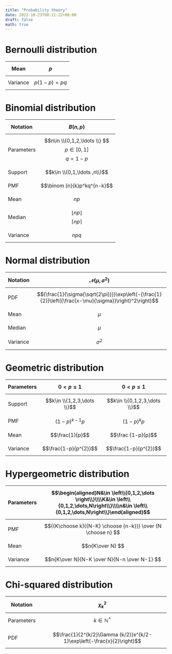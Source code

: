 ```yaml
---
title: "Probability theory"
date: 2022-10-23T00:11:22+08:00
draft: false
math: true
---
```


# Bernoulli distribution

| Mean     | $$p$$         |
|----------|---------------|
| Variance | $$p(1-p)=pq$$ |

# Binomial distribution

| Notation   | $$B(n,p)$$                                                  |
|------------|-------------------------------------------------------------|
| Parameters | $$n\in \\{0,1,2,\ldots \\}  $$  $$ p\in [0,1] $$ $$ q=1-p$$ |
| Support    | $$k\in \\{0,1,\ldots ,n\\}$$                                |
| PMF        | $$\binom {n}{k}p^kq^{n-k}$$                                 |
| Mean       | $$np$$                                                      |
| Median     | $$\lfloor np\rfloor$$       $$\lceil np\rceil$$             |
| Variance   | $$npq$$                                                     |

# Normal distribution

| Notation | $$\mathcal{N}(\mu,\sigma^2)$$                                                                           |
|----------|---------------------------------------------------------------------------------------------------------|
| PDF      | $${\frac{1}{\sigma{\sqrt{2\pi}}}}\exp\left(-{\frac{1}{2}}\left({\frac{x-\mu}{\sigma}}\right)^2\right)$$ |
| Mean     | $$\mu$$                                                                                                 |
| Median   | $$\mu$$                                                                                                 |
| Variance | $$\sigma^2$$                                                                                            |

# Geometric distribution

| Parameters | $$0<p\leq 1$$               | $$0<p\leq 1$$                 |
|------------|-----------------------------|-------------------------------|
| Support    | $$k\in \\{1,2,3,\dots \\}$$ | $$k\in \\{0,1,2,3,\dots \\}$$ |
| PMF        | $$(1-p)^{k-1}p$$            | $$(1-p)^{k}p$$                |
| Mean       | $$\frac{1}{p}$$             | $$\frac {1-p}{p}$$            |
| Variance   | $$\frac{1-p}{p^{2}}$$       | $$\frac{1-p}{p^{2}}$$         |

# Hypergeometric distribution

| Parameters | $$\begin{aligned}N&\in \left\\{0,1,2,\dots \right\\}\\\\K&\in \left\\{0,1,2,\dots,N\right\\}\\\\n&\in \left\\{0,1,2,\dots,N\right\\}\end{aligned}$$ |
|------------|-----------------------------------------------------------------------------------------------------------------------------------------------------|
| PMF        | $${{K\choose k}{{N-K} \choose {n-k}}} \over {N \choose n} $$                                                                                        |
| Mean       | $$n{K\over N} $$                                                                                                                                    |
| Variance   | $$n{K\over N}{N-K \over N}{N-n \over N-1} $$                                                                                                        |

# Chi-squared distribution

| Notation   | $$\chi_{k}^{2}$$                                                        |
|------------|-------------------------------------------------------------------------|
| Parameters | $$k\in \mathbb {N} ^{*}$$                                               |
| PDF        | $$\frac{1}{2^{k/2}\Gamma (k/2)}x^{k/2-1}\exp\left(-\frac{x}{2}\right)$$ |

<!--

# Bernoulli distribution

| Parameters         | $$0\leq p\leq 1$$   $$q=1-p$$                                                                                    |
|--------------------|------------------------------------------------------------------------------------------------------------------|
| Support            | $$ k\in \\{0,1\\} $$                                                                                             |
| PMF                | $$  \begin{cases}q=1-p&{\text{if }}k=0\\\\p&{\text{if }}k=1\end{cases} $$                                        |
| CDF                | $$ \begin{cases}0&{\text{if }}k<0\\\\1-p&{\text{if }}0\leq k<1\\\\1&{\text{if }}k\geq 1\end{cases} $$            |
| Mean               | $$   p $$                                                                                                        |
| Median             | $$  \begin{cases}0&{\text{if }}p<1/2\\\\\left[0,1\right]&{\text{if  }}p=1/2\\\\1&{\text{if }}p>1/2\end{cases} $$ |
| Mode               | $$  \begin{cases}0&{\text{if }}p<1/2\\\\0,1&{\text{if }}p=1/2\\\\1&{\text{if }}p>1/2\end{cases}$$                |
| Variance           | $$          p(1-p)=pq  $$                                                                                        |
| MAD                | $$ \frac {1}{2}$$                                                                                                |
| Skewness           | $$ \frac {q-p}{\sqrt {pq}} $$                                                                                    |
| Ex. kurtosis       | $$ \frac {1-6pq}{pq}   $$                                                                                        |
| Entropy            | $$  -q\ln q-p\ln p $$                                                                                            |
| MGF                | $$  q+pe^{t} $$                                                                                                  |
| CF                 | $$    q+pe^{it}  $$                                                                                              |
| PGF                | $$  q+pz $$                                                                                                      |
| Fisher information | $$  \frac {1}{pq}$$                                                                                              |

# Binomial distribution

| Notation           | $$B(n,p)$$                                                           |
|--------------------|----------------------------------------------------------------------|
| Parameters         | $$ n\in \\{0,1,2,\ldots \\}  $$  $$ p\in [0,1] $$ $$ q=1-p$$         |
| Support            | $$ k\in \\{0,1,\ldots ,n\\}$$                                        |
| PMF                | $$ \binom {n}{k}p^kq^{n-k} $$                                        |
| CDF                | $$ I_q(n-k,1+k)$$                                                    |
| Mean               | $$np$$                                                               |
| Median             | $$\lfloor np\rfloor$$       $$\lceil np\rceil$$                      |
| Mode               | $$\lfloor (n+1)p\rfloor $$      $$ \lceil (n+1)p\rceil -1$$          |
| Variance           | $$ npq$$                                                             |
| Skewness           | $$\frac {q-p}{\sqrt {npq}}$$                                         |
| Ex. kurtosis       | $$ {\frac {1-6pq}{npq}}$$                                            |
| Entropy            | $$ {\frac {1}{2}}\log _{2}(2\pi enpq)+O\left({\frac {1}{n}}\right)$$ |
| MGF                | $$(q+pe^{t})^{n}$$                                                   |
| CF                 | $$(q+pe^{it})^{n}$$                                                  |
| PGF                | $$G(z)=[q+pz]^{n}$$                                                  |
| Fisher information | $$g_{n}(p)={\frac {n}{pq}}$$    $$n$$                                |

# Normal distribution

| Notation                    | $$\mathcal{N}(\mu,\sigma^2)$$                                                                                                                                                   |
|-----------------------------|---------------------------------------------------------------------------------------------------------------------------------------------------------------------------------|
| Parameters                  | $$ \mu \in \mathbb {R}$$ $$\sigma^2\in \mathbb{R}_{>0}$$                                                                                                                        |
| Support                     | $$ x\in \mathbb {R} $$                                                                                                                                                          |
| PDF                         | $$ {\frac {1}{\sigma {\sqrt {2\pi }}}}e^{-{\frac {1}{2}}\left({\frac {x-\mu }{\sigma }}\right)^{2}}$$                                                                           |
| CDF                         | $$ {\frac {1}{2}}\left[1+\operatorname {erf} \left({\frac {x-\mu }{\sigma {\sqrt {2}}}}\right)\right]$$                                                                         |
| Quantile                    | $$ \mu +\sigma {\sqrt {2}}\operatorname {erf} ^{-1}(2p-1)$$                                                                                                                     |
| Mean                        | $$ \mu $$                                                                                                                                                                       |
| Median                      | $$ \mu $$                                                                                                                                                                       |
| Mode                        | $$ \mu $$                                                                                                                                                                       |
| Variance                    | $$ \sigma ^{2}$$                                                                                                                                                                |
| MAD                         | $$ \sigma {\sqrt {2/\pi }}$$                                                                                                                                                    |
| Skewness                    | $$ 0$$                                                                                                                                                                          |
| Ex. kurtosis                | $$ 0$$                                                                                                                                                                          |
| Entropy                     | $$ {\frac{1}{2}}\log(2\pi \sigma ^{2})+{\frac {1}{2}}$$                                                                                                                         |
| MGF                         | $$ \exp(\mu t+\sigma^2t^2/2)$$                                                                                                                                                  |
| CF                          | $$ \exp(i\mu t-\sigma^2t^2/2)$$                                                                                                                                                 |
| Fisher information          | $$ \mathcal{I}(\mu,\sigma)=\begin{pmatrix}1/\sigma^2&0\\\\0&2/\sigma^2\end{pmatrix}$$ $$\mathcal{I}(\mu,\sigma^2)=\begin{pmatrix}1/\sigma^2&0\\\\0&1/(2\sigma^4)\end{pmatrix}$$ |
| Kullback-Leibler divergence | $$ {1 \over 2}\left\\{\left({\frac{\sigma_0}{\sigma_1}}\right)^2+{\frac{(\mu_1-\mu_0)^2}{\sigma_1^2}}-1+\ln {\sigma_1^2 \over \sigma _0^2}\right\\}$$                           |

# Geometric distribution

| Parameters   | $$ 0<p\leq 1$$                                                              | $$ 0<p\leq 1$$                                                                |
|--------------|-----------------------------------------------------------------------------|-------------------------------------------------------------------------------|
| Support      | $$ k\in \\{1,2,3,\dots \\}$$                                                | $$ k\in \\{0,1,2,3,\dots \\}$$                                                |
| PMF          | $$ (1-p)^{k-1}p$$                                                           | $$ (1-p)^{k}p$$                                                               |
| CDF          | $$ 1-(1-p)^{\lfloor k\rfloor }$$ $$ k\geq 1$$ $$0$$ $$k<1$$                 | $$1-(1-p)^{\lfloor k\rfloor +1}$$ $$k\geq 0$$ $$0$$ $$k<0$$                   |
| Mean         | $$\frac{1}{p}$$                                                             | $$\frac {1-p}{p}$$                                                            |
| Median       | $$\left\lceil \frac{-1}{\log_{2}(1-p)}\right\rceil $$  $$-1/\log_{2}(1-p)$$ | $$\left\lceil\frac{-1}{\log_{2}(1-p)}\right\rceil -1 $$ $$ -1/\log_{2}(1-p)$$ |
| Mode         | $$1$$                                                                       | $$0$$                                                                         |
| Variance     | $$\frac{1-p}{p^{2}}$$                                                       | $$\frac{1-p}{p^{2}}$$                                                         |
| Skewness     | $$\frac {2-p}{\sqrt {1-p}} $$                                               | $$\frac {2-p}{\sqrt {1-p}} $$                                                 |
| Ex. kurtosis | $$6+\frac{p^{2}}{1-p}$$                                                     | $$6+\frac{p^{2}}{1-p}$$                                                       |
| Entropy      | $$\tfrac{-(1-p)\log_{2}(1-p)-p\log _{2}p}{p}$$                              | $$\tfrac{-(1-p)\log_{2}(1-p)-p\log _{2}p}{p}$$                                |
| MGF          | $$\frac {pe^{t}}{1-(1-p)e^{t}}$$ $$t<-\ln(1-p)$$                            | $$\frac {p}{1-(1-p)e^{t}}$$ $$t<-\ln(1-p)$$                                   |
| CF           | $$\frac {pe^{it}}{1-(1-p)e^{it}}$$                                          | $$\frac {p}{1-(1-p)e^{it}}$$                                                  |

# Hypergeometric distribution

| Parameters   | $$\begin{aligned}N&\in \left\\{0,1,2,\dots \right\\}\\\\K&\in \left\\{0,1,2,\dots,N\right\\}\\\\n&\in \left\\{0,1,2,\dots,N\right\\}\end{aligned}$$       |
|--------------|-----------------------------------------------------------------------------------------------------------------------------------------------------------|
| Support      | $$k\in\left\\{\max {(0,n+K-N)},\dots,\min {(n,K)}\right\\}$$                                                                                              |
| PMF          | $${{K \choose k}{{N-K} \choose {n-k}}} \over {N \choose n} $$                                                                                             |
| CDF          | $$1-{{{n \choose {k+1}}{{N-n} \choose {K-k-1}}}\over{N \choose K}}{}_3F_2\left[\begin{array}{c}1, k+1-K, k+1-n\\\\k+2, N+k+2-K-n  \end{array};1\right] $$ |
| Mean         | $$ n{K \over N} $$                                                                                                                                        |
| Mode         | $$ \left\lceil {\frac {(n+1)(K+1)}{N+2}}\right\rceil -1,\left\lfloor {\frac {(n+1)(K+1)}{N+2}}\right\rfloor$$                                             |
| Variance     | $$   n{K \over N}{N-K \over N}{N-n \over N-1} $$                                                                                                          |
| Skewness     | $$  {\frac {(N-2K)(N-1)^{\frac {1}{2}}(N-2n)}{[nK(N-K)(N-n)]^{\frac {1}{2}}(N-2)}}$$                                                                      |
| Ex. kurtosis | $$ \frac{1}{nK(N-K)(N-n)(N-2)(N-3)}\cdot\Big[(N-1)N^2\Big(N(N+1)-6K(N-K)-6n(N-n)\Big)+6nK(N-K)(N-n)(5N-6)\Big]  $$                                        |
| MGF          | $$   \frac{{N-K \choose n}{}_2F_1(-n,-K;N-K-n+1;e^{t})}{N \choose n}$$                                                                                    |
| CF           | $$   \frac{{N-K \choose n}{}_2F_1(-n,-K;N-K-n+1;e^{it})}{N \choose n}$$                                                                                   |

# Chi-squared distribution

|   Notation   |   $$\chi^{2}(k)$$ $$\chi_{k}^{2}$$
|--|--|
|  Parameters  |$$k\in \mathbb {N} ^{*}$$|
|    Support   | $$ x\in(0,+\infty )$$ $$k=1$$ $$x\in [0,+\infty )$$|
|      PDF     |  $$\frac{1}{2^{k/2}\Gamma (k/2)}x^{k/2-1}e^{-x/2}$$|
|      CDF     |   $$\frac{1}{\Gamma (k/2)}\gamma\left({\frac {k}{2}}{\frac {x}{2}}\right)$$|
|     Mean     | $$k$$|
|    Median    | $$\approx k{\bigg (}1-{\frac {2}{9k}}{\bigg )}^{3}$$|
|     Mode     | $$\max(k-2,0)$$ $$2k$$|
|   Skewness   |       $$\sqrt {8/k}$$|
| Ex. kurtosis |   $$\frac{12}{k}$$|
|    Entropy   |    $$\begin{aligned}{\frac {k}{2}}&+\ln(2\Gamma ({\frac  {k}{2}}))\\\\&\!+(1-{\frac {k}{2}})\psi ({\frac  {k}{2}})\end{aligned}$$ |
|      MGF     |    $$ (1-2t)^{-k/2}{\text{ for }}t<{\frac {1}{2}}$$|
|      CF      |          $$ (1-2it)^{-k/2}$$|
|      PGF     |                  $$ (1-2\ln t)^{-k/2}{\text{ for }}0<t<{\sqrt {e}}$$|

-->
